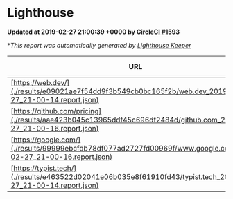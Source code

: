 
# Lighthouse

**Updated at 2019-02-27 21:00:39 +0000 by [CircleCI #1593](https://circleci.com/gh/ItinerisLtd/lighthouse-keeper-example/1593)**

**This report was automatically generated by [Lighthouse Keeper](https://github.com/itinerisltd/lighthouse-keeper)*

| URL | Performance | Accessibility | Best Practices | SEO | PWA | Updated At |
| --- | --- | --- | --- | --- | --- | --- |
| [https://web.dev/](./results/e09021ae7f54dd9f3b549cb0bc165f2b/web.dev_2019-02-27_21-00-14.report.json) | 0.97 | 0.93 | 1 | 0.91 | 1 | 2019-02-27T21:00:14.300Z |
| [https://github.com/pricing](./results/aae423b045c13965ddf45c696df2484d/github.com_2019-02-27_21-00-16.report.json) | 0.69 | 0.89 | 0.93 | 0.9 | 0.58 | 2019-02-27T21:00:16.650Z |
| [https://google.com/](./results/99999ebcfdb78df077ad2727fd00969f/www.google.com_2019-02-27_21-00-16.report.json) | 0.96 | 0.71 | 0.93 | 0.8 | 0.58 | 2019-02-27T21:00:16.662Z |
| [https://typist.tech/](./results/e463522d02041e06b035e8f61910fd43/typist.tech_2019-02-27_21-00-14.report.json) | 1 |  |  |  |  | 2019-02-27T21:00:14.017Z |
